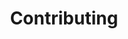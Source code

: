 ---
# metadata # 
title: Contributing
description: Interested in being a contributor to our docs and tutorials? Learn how here.
date: 
# taxonomy #
tags: 
series:
seriesPart:
weight: 9
--- 